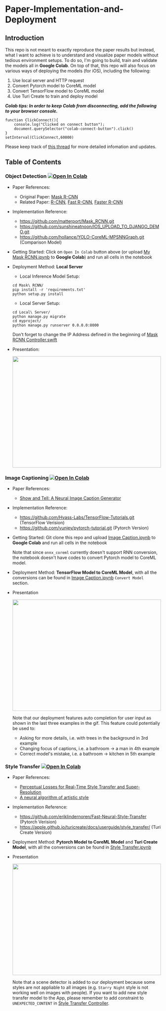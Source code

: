 # Paper-Implementation-and-Deployment

## Introduction
This repo is not meant to exactly reproduce the paper results but instead, what I want to achieve is to understand and visualize paper models without tedious environment setups. To do so, I'm going to build, train and validate the models all in __Google Colab__. On top of that, this repo will also focus on various ways of deploying the models (for iOS), including the following:
1. Use local server and HTTP request
2. Convert Pytorch model to CoreML model
3. Convert TensorFlow model to CoreML model 
4. Use Turi Create to train and deploy model

***Colab tips: In order to keep Colab from disconnecting, add the following to your browser console.***
```
function ClickConnect(){
    console.log("Clicked on connect button"); 
    document.querySelector("colab-connect-button").click()
}
setInterval(ClickConnect,60000)
```
Please keep track of [this thread](https://stackoverflow.com/questions/57113226/how-to-prevent-google-colab-from-disconnecting) for more detailed infomation and updates.
## Table of Contents
### Object Detection [![Open In Colab](https://colab.research.google.com/assets/colab-badge.svg)](https://colab.research.google.com/drive/1iBUNsBCqqKZ-OmlQdLXx-yrwlYx4sFmT?usp=sharing)
* Paper References: 
  * Original Paper: [Mask R-CNN](https://arxiv.org/pdf/1703.06870v3.pdf)
  * Related Paper: [R-CNN](https://arxiv.org/pdf/1311.2524.pdf), [Fast R-CNN](https://arxiv.org/pdf/1504.08083v2.pdf), [Faster R-CNN](https://arxiv.org/pdf/1506.01497v3.pdf)
* Implementation Reference: 
  * https://github.com/matterport/Mask_RCNN.git
  * https://github.com/sunshineatnoon/IOS_UPLOAD_TO_DJANGO_DEMO.git
  * https://github.com/hollance/YOLO-CoreML-MPSNNGraph.git (Comparison Model)
* Getting Started: Click on `Open In Colab` button above (or upload [My Mask RCNN.ipynb](https://github.com/shuheng-cao/Paper-Implementation-and-Deployment/blob/master/Mask%20RCNN/My_Mask_RCNN.ipynb) to __Google Colab__) and run all cells in the notebook
* Deployment Method: __Local Server__
  * Local Inference Model Setup:
  ```
  cd Mask\ RCNN/
  pip install -r 'requirements.txt' 
  python setup.py install
  ```
  * Local Server Setup:
  ```
  cd Local\ Server/
  python manage.py migrate
  cd myproject/
  python manage.py runserver 0.0.0.0:8000
  ```
  Don't forget to change the IP Address defined in the beginning of [Mask RCNN Controller.swift](https://github.com/shuheng-cao/Paper-Implementation-and-Deployment/blob/master/Deployment/Deployment/View%20Controllers/Mask%20RCNN/Mask%20RCNN%20Controller.swift)
* Presentation:

  <img src="https://github.com/shuheng-cao/Paper-Implementation-and-Deployment/blob/master/Mask RCNN/demo/ezgif.com-video-to-gif.gif" width="480" height="360" />
  
 ### Image Captioning [![Open In Colab](https://colab.research.google.com/assets/colab-badge.svg)](https://colab.research.google.com/drive/13jxlrfvYapTNGItR38ilnDqhzknZvWug?usp=sharing)
 
* Paper References: 
  * [Show and Tell: A Neural Image Caption Generator](https://arxiv.org/pdf/1411.4555.pdf)
  
* Implementation Reference:
  * https://github.com/Hvass-Labs/TensorFlow-Tutorials.git (TensorFlow Verision)
  * https://github.com/yunjey/pytorch-tutorial.git (Pytorch Version)
  
* Getting Started: Git clone this repo and upload [Image Caption.ipynb](https://github.com/shuheng-cao/Paper-Implementation-and-Deployment/blob/master/Image%20Captioning/Image%20Caption.ipynb) to __Google Colab__ and run all cells in the notebook

  Note that since `onnx_coreml` currently doesn't support RNN conversion, the notebook doesn't have codes to convert Pytorch model to CoreML model.

* Deployment Method: __TensorFlow Model to CoreML Model__, with all the conversions can be found in [Image Caption.ipynb](https://github.com/shuheng-cao/Paper-Implementation-and-Deployment/blob/master/Image%20Captioning/Image%20Caption.ipynb) `Convert Model` section.

* Presentation

  <img src="https://github.com/shuheng-cao/Paper-Implementation-and-Deployment/blob/master/Image%20Captioning/demo/ezgif.com-video-to-gif.gif" width="480" height="360" />
  
  Note that our deployment features auto completion for user input as shown in the last three examples in the gif. This feature could potentially be used to:

  * Asking for more details, i.e. with trees in the background in 3rd example
  * Changing focus of captions, i.e. a bathroom -> a man in 4th example
  * Correct model's mistake, i.e. a bathroom -> kitchen in 5th example

### Style Transfer [![Open In Colab](https://colab.research.google.com/assets/colab-badge.svg)](https://colab.research.google.com/drive/1xjCvNnSH307XB3PZcT1COBnsIEPO63Yx?usp=sharing)

* Paper References: 
  * [Perceptual Losses for Real-Time Style Transfer and Super-Resolution](https://arxiv.org/pdf/1603.08155.pdf)
  * [A neural algorithm of artistic style](https://arxiv.org/pdf/1508.06576.pdf)
  
* Implementation Reference:
  * https://github.com/eriklindernoren/Fast-Neural-Style-Transfer (Pytorch Verision)
  * https://apple.github.io/turicreate/docs/userguide/style_transfer/ (Turi Create Version)
 
* Deployment Method: __Pytorch Model to CoreML Model__ and __Turi Create Model__, with all the conversions can be found in [Style Transfer.ipynb](https://github.com/shuheng-cao/Paper-Implementation-and-Deployment/blob/master/Style%20Transfer/Style%20Transfer.ipynb)

* Presentation

  <img src="https://github.com/shuheng-cao/Paper-Implementation-and-Deployment/blob/master/Style%20Transfer/demo/ezgif.com-video-to-gif.gif" width="480" height="360" />
  
  Note that a scene detector is added to our deployment because some styles are not appliable to all images (e.g. `Starry Night` style is not working well on images with people). If you want to add new style transfer model to the App, please remember to add constraint to `UNEXPECTED_CONTENT` in [Style Transfer Controller](https://github.com/shuheng-cao/Paper-Implementation-and-Deployment/blob/master/Deployment/Deployment/View%20Controllers/Style%20Transfer/Style%20Transfer%20Controller.swift).

